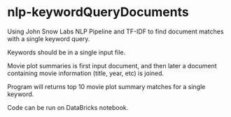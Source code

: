 # nlp-keywordQueryDocuments
Using John Snow Labs NLP Pipeline and TF-IDF to find document matches with a single keyword query.

Keywords should be in a single input file.

Movie plot summaries is first input document, and then later a document containing movie information (title, year, etc) is joined.

Program will returns top 10 movie plot summary matches for a single keyword. 

Code can be run on DataBricks notebook.
